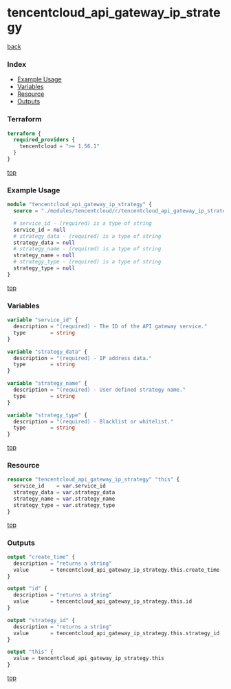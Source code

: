 # tencentcloud_api_gateway_ip_strategy

[back](../tencentcloud.md)

### Index

- [Example Usage](#example-usage)
- [Variables](#variables)
- [Resource](#resource)
- [Outputs](#outputs)

### Terraform

```terraform
terraform {
  required_providers {
    tencentcloud = ">= 1.56.1"
  }
}
```

[top](#index)

### Example Usage

```terraform
module "tencentcloud_api_gateway_ip_strategy" {
  source = "./modules/tencentcloud/r/tencentcloud_api_gateway_ip_strategy"

  # service_id - (required) is a type of string
  service_id = null
  # strategy_data - (required) is a type of string
  strategy_data = null
  # strategy_name - (required) is a type of string
  strategy_name = null
  # strategy_type - (required) is a type of string
  strategy_type = null
}
```

[top](#index)

### Variables

```terraform
variable "service_id" {
  description = "(required) - The ID of the API gateway service."
  type        = string
}

variable "strategy_data" {
  description = "(required) - IP address data."
  type        = string
}

variable "strategy_name" {
  description = "(required) - User defined strategy name."
  type        = string
}

variable "strategy_type" {
  description = "(required) - Blacklist or whitelist."
  type        = string
}
```

[top](#index)

### Resource

```terraform
resource "tencentcloud_api_gateway_ip_strategy" "this" {
  service_id    = var.service_id
  strategy_data = var.strategy_data
  strategy_name = var.strategy_name
  strategy_type = var.strategy_type
}
```

[top](#index)

### Outputs

```terraform
output "create_time" {
  description = "returns a string"
  value       = tencentcloud_api_gateway_ip_strategy.this.create_time
}

output "id" {
  description = "returns a string"
  value       = tencentcloud_api_gateway_ip_strategy.this.id
}

output "strategy_id" {
  description = "returns a string"
  value       = tencentcloud_api_gateway_ip_strategy.this.strategy_id
}

output "this" {
  value = tencentcloud_api_gateway_ip_strategy.this
}
```

[top](#index)